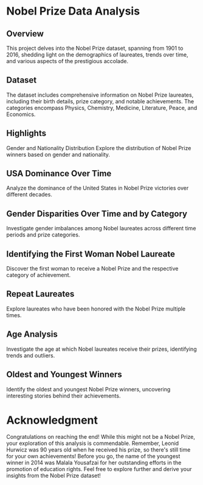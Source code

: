 # Nobel Prize Data Analysis
## Overview
This project delves into the Nobel Prize dataset, spanning from 1901 to 2016, shedding light on the demographics of laureates, trends over time, and various aspects of the prestigious accolade.

## Dataset
The dataset includes comprehensive information on Nobel Prize laureates, including their birth details, prize category, and notable achievements. The categories encompass Physics, Chemistry, Medicine, Literature, Peace, and Economics.

## Highlights
Gender and Nationality Distribution
Explore the distribution of Nobel Prize winners based on gender and nationality.

## USA Dominance Over Time
Analyze the dominance of the United States in Nobel Prize victories over different decades.

## Gender Disparities Over Time and by Category
Investigate gender imbalances among Nobel laureates across different time periods and prize categories.

## Identifying the First Woman Nobel Laureate
Discover the first woman to receive a Nobel Prize and the respective category of achievement.

## Repeat Laureates
Explore laureates who have been honored with the Nobel Prize multiple times.

## Age Analysis
Investigate the age at which Nobel laureates receive their prizes, identifying trends and outliers.

## Oldest and Youngest Winners
Identify the oldest and youngest Nobel Prize winners, uncovering interesting stories behind their achievements.

# Acknowledgment
Congratulations on reaching the end! While this might not be a Nobel Prize, your exploration of this analysis is commendable. Remember, Leonid Hurwicz was 90 years old when he received his prize, so there's still time for your own achievements!
Before you go, the name of the youngest winner in 2014 was Malala Yousafzai for her outstanding efforts in the promotion of education rights.
Feel free to explore further and derive your insights from the Nobel Prize dataset!
